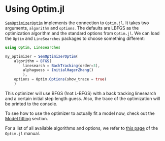 # Using Optim.jl

[`SemOptimizerOptim`](@ref) implements the connection to `Optim.jl`.
It takes two arguments, `algorithm` and `options`.
The defaults are LBFGS as the optimization algorithm and the standard options from `Optim.jl`.
We can load the `Optim` and `LineSearches` packages to choose something different:

```julia
using Optim, LineSearches

my_optimizer = SemOptimizerOptim(
    algorithm = BFGS(
        linesearch = BackTracking(order=3), 
        alphaguess = InitialHagerZhang()
        ),
    options = Optim.Options(show_trace = true) 
    )
```

This optimizer will use BFGS (!not L-BFGS) with a back tracking linesearch and a certain initial step length guess. Also, the trace of the optimization will be printed to the console.

To see how to use the optimizer to actually fit a model now, check out the [Model fitting](@ref) section.

For a list of all available algorithms and options, we refer to [this page](https://julianlsolvers.github.io/Optim.jl/stable/#user/config/) of the `Optim.jl` manual.